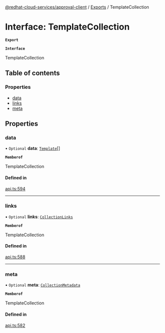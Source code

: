 [@redhat-cloud-services/approval-client](../README.md) / [Exports](../modules.md) / TemplateCollection

# Interface: TemplateCollection

**`Export`**

**`Interface`**

TemplateCollection

## Table of contents

### Properties

- [data](TemplateCollection.md#data)
- [links](TemplateCollection.md#links)
- [meta](TemplateCollection.md#meta)

## Properties

### data

• `Optional` **data**: [`Template`](Template.md)[]

**`Memberof`**

TemplateCollection

#### Defined in

[api.ts:594](https://github.com/mkholjuraev/javascript-clients/blob/master/packages/approval/api.ts#L594)

___

### links

• `Optional` **links**: [`CollectionLinks`](CollectionLinks.md)

**`Memberof`**

TemplateCollection

#### Defined in

[api.ts:588](https://github.com/mkholjuraev/javascript-clients/blob/master/packages/approval/api.ts#L588)

___

### meta

• `Optional` **meta**: [`CollectionMetadata`](CollectionMetadata.md)

**`Memberof`**

TemplateCollection

#### Defined in

[api.ts:582](https://github.com/mkholjuraev/javascript-clients/blob/master/packages/approval/api.ts#L582)
